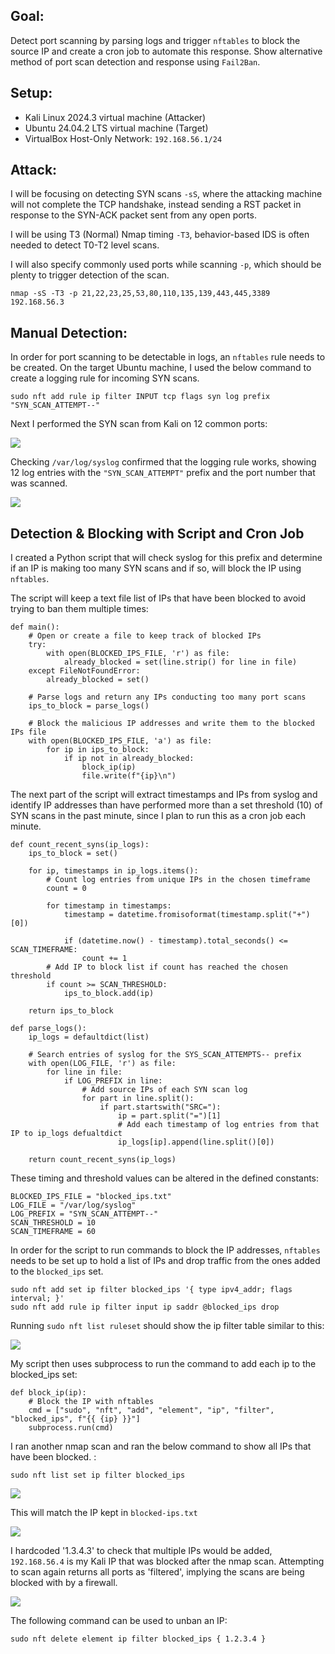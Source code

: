 ## Goal:

Detect port scanning by parsing logs and trigger `nftables` to block the source IP and create a cron job to automate this response. Show alternative method of port scan detection and response using `Fail2Ban`.

## Setup:

- Kali Linux 2024.3 virtual machine (Attacker)
- Ubuntu 24.04.2 LTS virtual machine (Target)
- VirtualBox Host-Only Network: `192.168.56.1/24`

## Attack:

I will be focusing on detecting SYN scans `-sS`, where the attacking machine will not complete the TCP handshake, instead sending a RST packet in response to the SYN-ACK packet sent from any open ports. 

I will be using T3 (Normal) Nmap timing `-T3`, behavior-based IDS is often needed to detect T0-T2 level scans.

I will also specify commonly used ports while scanning `-p`, which should be plenty to trigger detection of the scan.

`nmap -sS -T3 -p 21,22,23,25,53,80,110,135,139,443,445,3389 192.168.56.3`

## Manual Detection:

In order for port scanning to be detectable in logs, an `nftables` rule needs to be created. On the target Ubuntu machine, I used the below command to create a logging rule for incoming SYN scans.

`sudo nft add rule ip filter INPUT tcp flags syn log prefix "SYN_SCAN_ATTEMPT--"`

Next I performed the SYN scan from Kali on 12 common ports:

![](screenshots/port-scanning/nmap-scan.png)

Checking `/var/log/syslog` confirmed that the logging rule works, showing 12 log entries with the `"SYN_SCAN_ATTEMPT"` prefix and the port number that was scanned.

![](screenshots/port-scanning/manual-detection.png)

## Detection & Blocking with Script and Cron Job

I created a Python script that will check syslog for this prefix and determine if an IP is making too many SYN scans and if so, will block the IP using `nftables`.

The script will keep a text file list of IPs that have been blocked to avoid trying to ban them multiple times:

```
def main():
    # Open or create a file to keep track of blocked IPs
    try:
        with open(BLOCKED_IPS_FILE, 'r') as file:
            already_blocked = set(line.strip() for line in file)
    except FileNotFoundError:
        already_blocked = set()
    
    # Parse logs and return any IPs conducting too many port scans
    ips_to_block = parse_logs()

    # Block the malicious IP addresses and write them to the blocked IPs file
    with open(BLOCKED_IPS_FILE, 'a') as file:
        for ip in ips_to_block:
            if ip not in already_blocked:
                block_ip(ip)
                file.write(f"{ip}\n")
```

The next part of the script will extract timestamps and IPs from syslog and identify IP addresses than have performed more than a set threshold (10) of SYN scans in the past minute, since I plan to run this as a cron job each minute. 

```
def count_recent_syns(ip_logs):
    ips_to_block = set()

    for ip, timestamps in ip_logs.items():
        # Count log entries from unique IPs in the chosen timeframe 
        count = 0
        
        for timestamp in timestamps: 
            timestamp = datetime.fromisoformat(timestamp.split("+")[0])
            
            if (datetime.now() - timestamp).total_seconds() <= SCAN_TIMEFRAME:
                count += 1
        # Add IP to block list if count has reached the chosen threshold
        if count >= SCAN_THRESHOLD:
            ips_to_block.add(ip)
            
    return ips_to_block

def parse_logs():
    ip_logs = defaultdict(list)

    # Search entries of syslog for the SYS_SCAN_ATTEMPTS-- prefix
    with open(LOG_FILE, 'r') as file:
        for line in file:
            if LOG_PREFIX in line:
                # Add source IPs of each SYN scan log 
                for part in line.split():
                    if part.startswith("SRC="):
                        ip = part.split("=")[1]
                        # Add each timestamp of log entries from that IP to ip_logs defualtdict
                        ip_logs[ip].append(line.split()[0])
    
    return count_recent_syns(ip_logs)
```

These timing and threshold values can be altered in the defined constants:

```
BLOCKED_IPS_FILE = "blocked_ips.txt"
LOG_FILE = "/var/log/syslog"
LOG_PREFIX = "SYN_SCAN_ATTEMPT--"
SCAN_THRESHOLD = 10
SCAN_TIMEFRAME = 60
```

In order for the script to run commands to block the IP addresses, `nftables` needs to be set up to hold a list of IPs and drop traffic from the ones added to the `blocked_ips` set.

```
sudo nft add set ip filter blocked_ips '{ type ipv4_addr; flags interval; }'
sudo nft add rule ip filter input ip saddr @blocked_ips drop
```

Running `sudo nft list ruleset` should show the ip filter table similar to this:

![](screenshots/port-scanning/ip-filter.png)

My script then uses subprocess to run the command to add each ip to the blocked_ips set:

```
def block_ip(ip):
    # Block the IP with nftables
    cmd = ["sudo", "nft", "add", "element", "ip", "filter", "blocked_ips", f"{{ {ip} }}"]
    subprocess.run(cmd)
```

I ran another nmap scan and ran the below command to show all IPs that have been blocked. :

`sudo nft list set ip filter blocked_ips`

![](screenshots/port-scanning/blocked-ips-nftables.png)

This will match the IP kept in `blocked-ips.txt`

![](screenshots/port-scanning/blocked-ips-txt.png)

I hardcoded '1.3.4.3' to check that multiple IPs would be added, `192.168.56.4` is my Kali IP that was blocked after the nmap scan. Attempting to scan again returns all ports as 'filtered', implying the scans are being blocked with by a firewall.

![](screenshots/port-scanning/filtered-nmap.png)

The following command can be used to unban an IP:

`sudo nft delete element ip filter blocked_ips { 1.2.3.4 }`
